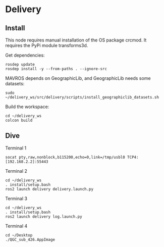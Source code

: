 # Delivery

## Install

This node requires manual installation of the OS package crcmod.
It requires the PyPi module transforms3d.

Get dependencies:
~~~
rosdep update
rosdep install -y --from-paths . --ignore-src
~~~

MAVROS depends on GeographicLib, and GeographicLib needs some datasets:
~~~
sudo ~/delivery_ws/src/delivery/scripts/install_geographiclib_datasets.sh
~~~

Build the workspace:
~~~
cd ~/delivery_ws
colcon build
~~~

## Dive

Terminal 1
~~~
socat pty,raw,nonblock,b115200,echo=0,link=/tmp/usbl0 TCP4:[192.168.2.2]:55443
~~~

Terminal 2
~~~
cd ~/delivery_ws
. install/setup.bash
ros2 launch delivery delivery.launch.py
~~~

Terminal 3
~~~
cd ~/delivery_ws
. install/setup.bash
ros2 launch delivery log.launch.py
~~~

Terminal 4
~~~
cd ~/Desktop
./QGC_sub_426.AppImage
~~~
